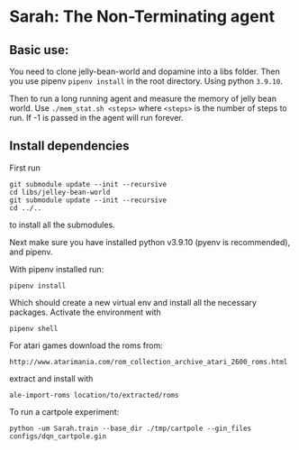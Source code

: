 # Sarah: The Non-Terminating agent

## Basic use:
    
You need to clone jelly-bean-world and dopamine into a libs folder. Then you use pipenv `pipenv install` in the root directory. Using python `3.9.10`.

Then to run a long running agent and measure the memory of jelly bean world. Use `./mem_stat.sh <steps>` where `<steps>` is the number of steps to run. If -1 is passed in the agent will run forever.


## Install dependencies

First run
```
git submodule update --init --recursive
cd libs/jelley-bean-world
git submodule update --init --recursive
cd ../..
```

to install all the submodules.

Next make sure you have installed python v3.9.10 (pyenv is recommended), and pipenv.

With pipenv installed run:
```
pipenv install
```
Which should create a new virtual env and install all the necessary packages. Activate the environment with
```
pipenv shell
```

For atari games download the roms from:

```
http://www.atarimania.com/rom_collection_archive_atari_2600_roms.html
```

extract and install with
```
ale-import-roms location/to/extracted/roms
```


To run a cartpole experiment:
```
python -um Sarah.train --base_dir ./tmp/cartpole --gin_files configs/dqn_cartpole.gin
```
